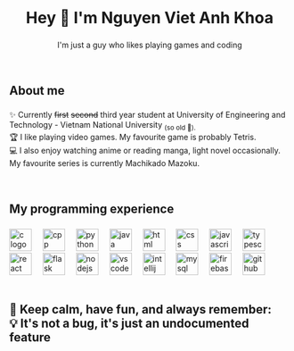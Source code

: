 <br>
<h1 align="center">Hey 👋 I'm Nguyen Viet Anh Khoa</h1>

###

<p align="center">I'm just a guy who likes playing games and coding</p>
<br>

###

<h2 align="left">About me</h2>

###

<p align="left">
  ✨ Currently <strike>first</strike> <strike>second</strike> third year student at 
  University of Engineering and Technology - Vietnam National University <sub>(so old 👴).</sub><br>
  🏆 I like playing video games. My favourite game is probably Tetris.<br>
  💻 I also enjoy watching anime or reading manga, light novel occasionally. My favourite series is currently Machikado Mazoku.
</p>
<br>

###

<h2 align="left">My programming experience</h2>

###

<div align="left">
  <img src="https://raw.githubusercontent.com/yurijserrano/Github-Profile-Readme-Logos/042e36c55d4d757621dedc4f03108213fbb57ec4/programming%20languages/c.svg" height="40" alt="c logo"  />
  <img width="12" />
  <img src="https://raw.githubusercontent.com/yurijserrano/Github-Profile-Readme-Logos/042e36c55d4d757621dedc4f03108213fbb57ec4/programming%20languages/c%2B%2B.svg" height="40" alt="cpp logo"  />
  <img width="12" />
  <img src="https://raw.githubusercontent.com/yurijserrano/Github-Profile-Readme-Logos/042e36c55d4d757621dedc4f03108213fbb57ec4/programming%20languages/python.svg" height="40" alt="python logo"  />
  <img width="12" />
  <img src="https://raw.githubusercontent.com/yurijserrano/Github-Profile-Readme-Logos/042e36c55d4d757621dedc4f03108213fbb57ec4/programming%20languages/java.svg" height="40" alt="java logo"  />
  <img width="12" />
  <img src="https://raw.githubusercontent.com/yurijserrano/Github-Profile-Readme-Logos/042e36c55d4d757621dedc4f03108213fbb57ec4/others/html.svg" height="40" alt="html logo"  />
  <img width="12" />
  <img src="https://raw.githubusercontent.com/yurijserrano/Github-Profile-Readme-Logos/042e36c55d4d757621dedc4f03108213fbb57ec4/others/css.svg" height="40" alt="css logo"  />
  <img width="12" />
  <img src="https://raw.githubusercontent.com/yurijserrano/Github-Profile-Readme-Logos/042e36c55d4d757621dedc4f03108213fbb57ec4/programming%20languages/javascript.svg" height="40" alt="javascript logo"  />
  <img width="12" />
  <img src="https://raw.githubusercontent.com/yurijserrano/Github-Profile-Readme-Logos/042e36c55d4d757621dedc4f03108213fbb57ec4/programming%20languages/typescript.svg" height="40" alt="typescript logo"  />
  <img width="12" />
  <img src="https://raw.githubusercontent.com/yurijserrano/Github-Profile-Readme-Logos/042e36c55d4d757621dedc4f03108213fbb57ec4/frameworks/react.svg" height="40" alt="react logo"  />
  <img width="12" />
  <img src="https://raw.githubusercontent.com/yurijserrano/Github-Profile-Readme-Logos/042e36c55d4d757621dedc4f03108213fbb57ec4/frameworks/flask.svg" height="40" alt="flask logo"  />
  <img width="12" />
  <img src="https://raw.githubusercontent.com/yurijserrano/Github-Profile-Readme-Logos/042e36c55d4d757621dedc4f03108213fbb57ec4/frameworks/nodejs.svg" height="40" alt="nodejs logo"  />
  <img width="12" />
  <img src="https://raw.githubusercontent.com/yurijserrano/Github-Profile-Readme-Logos/042e36c55d4d757621dedc4f03108213fbb57ec4/text%20editors/vscode.svg" height="40" alt="vscode logo"  />
  <img width="12" />
  <img src="https://raw.githubusercontent.com/yurijserrano/Github-Profile-Readme-Logos/042e36c55d4d757621dedc4f03108213fbb57ec4/ides/intellij.svg" height="40" alt="intellij logo"  />
  <img width="12" />
  <img src="https://raw.githubusercontent.com/yurijserrano/Github-Profile-Readme-Logos/042e36c55d4d757621dedc4f03108213fbb57ec4/databases/mysql.svg" height="40" alt="mysql logo"  />
  <img width="12" />
  <img src="https://raw.githubusercontent.com/yurijserrano/Github-Profile-Readme-Logos/042e36c55d4d757621dedc4f03108213fbb57ec4/cloud/firebase.svg" height="40" alt="firebase logo"  />
  <img width="12" />
  <img src="https://raw.githubusercontent.com/yurijserrano/Github-Profile-Readme-Logos/042e36c55d4d757621dedc4f03108213fbb57ec4/cloud/github.svg" height="40" alt="github logo"  />
</div>
<br>

###

<h2 align="left">
  📝 Keep calm, have fun, and always remember:<br>
  💡 It's not a bug, it's just an undocumented feature
</h2>
